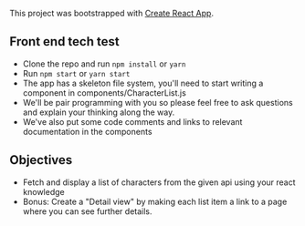 This project was bootstrapped with [Create React App](https://github.com/facebook/create-react-app).

## Front end tech test

- Clone the repo and run `npm install` or `yarn`
- Run `npm start` or `yarn start`
- The app has a skeleton file system, you'll need to start writing a component in components/CharacterList.js
- We'll be pair programming with you so please feel free to ask questions and explain your thinking along the way.
- We've also put some code comments and links to relevant documentation in the components

## Objectives

- Fetch and display a list of characters from the given api using your react knowledge
- Bonus: Create a "Detail view" by making each list item a link to a page where you can see further details.
